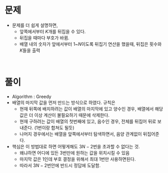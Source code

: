 # 문제
- 문제를 더 쉽게 설명하면,
    - 앞쪽에서부터 $K$개를 뒤집을 수 있다.
    - 뒤집을 때마다 부호가 바뀜.
    - 배열 내의 숫자가 앞에서부터 $1$~$N$이도록 뒤집기 연산을 했을때, 뒤집은 횟수와 $K$들을 출력

<br>

# 풀이
- Algorithm : Greedy
- 배열의 마지막 값을 먼저 만드는 방식으로 하였다. 규칙은
    - 현재 뒤쪽에 배치하려는 값이 배열의 마지막에 있고 양수인 경우, 배열에서 해당 값은 더 이상 계산이 불필요하기 때문에 삭제한다.
    - 현재 구하려는 값이 배열의 첫번째에 있고, 음수인 경우, 전체를 뒤집어 뒤로 보내준다. (1번이랑 합쳐도 될듯)
    - 나머지 경우에서는 배열을 앞쪽에서부터 탐색하면서, 음양 관계없이 뒤집어준다.
- 핵심은 이 방법대로 하면 어떻게해도 $3N-2$번을 초과할 수 없다는 것.
    - 왜냐하면 어디에 있든 3번만에 원하는 값을 위치시킬 수 있음
    - 마지막 값은 1인데 부호 결정을 위해서 최대 1번만 사용하면된다.
    - 따라서 $3N-2$번안에 반드시 정답에 도달함.